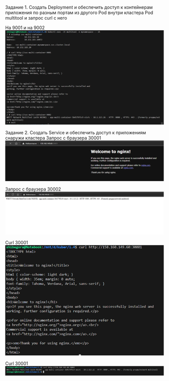 Задание 1. Создать Deployment и обеспечить доступ к контейнерам приложения по разным портам из другого Pod внутри кластера
Pod multitool и запрос curl с него

На 9001 и на 9002
![alt text](image-3.png)

Задание 2. Создать Service и обеспечить доступ к приложениям снаружи кластера
Запрос с браузера 30001
![alt text](image-2.png)

Запрос с браузера 30002
![alt text](image-4.png)

Curl 30001
![alt text](image-5.png)

Curl 30001
![alt text](image-6.png)


